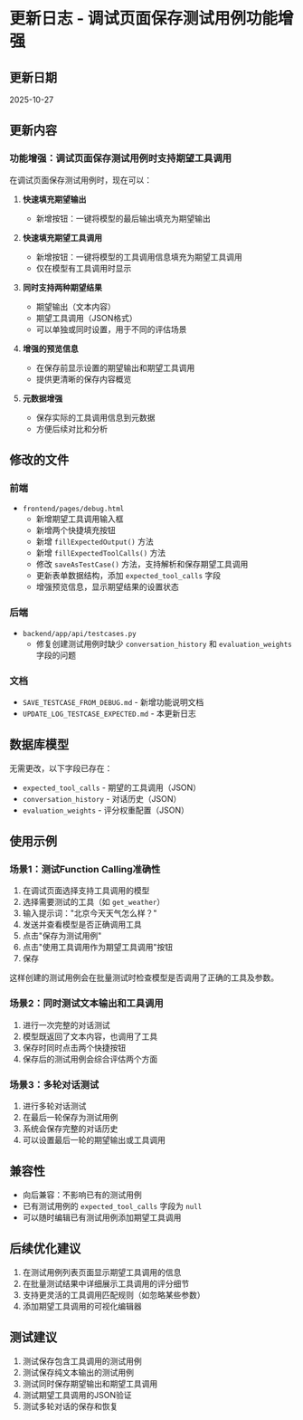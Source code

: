 # 更新日志 - 调试页面保存测试用例功能增强

## 更新日期
2025-10-27

## 更新内容

### 功能增强：调试页面保存测试用例时支持期望工具调用

在调试页面保存测试用例时，现在可以：

1. **快速填充期望输出**
   - 新增按钮：一键将模型的最后输出填充为期望输出

2. **快速填充期望工具调用**
   - 新增按钮：一键将模型的工具调用信息填充为期望工具调用
   - 仅在模型有工具调用时显示

3. **同时支持两种期望结果**
   - 期望输出（文本内容）
   - 期望工具调用（JSON格式）
   - 可以单独或同时设置，用于不同的评估场景

4. **增强的预览信息**
   - 在保存前显示设置的期望输出和期望工具调用
   - 提供更清晰的保存内容概览

5. **元数据增强**
   - 保存实际的工具调用信息到元数据
   - 方便后续对比和分析

## 修改的文件

### 前端
- `frontend/pages/debug.html`
  - 新增期望工具调用输入框
  - 新增两个快捷填充按钮
  - 新增 `fillExpectedOutput()` 方法
  - 新增 `fillExpectedToolCalls()` 方法
  - 修改 `saveAsTestCase()` 方法，支持解析和保存期望工具调用
  - 更新表单数据结构，添加 `expected_tool_calls` 字段
  - 增强预览信息，显示期望结果的设置状态

### 后端
- `backend/app/api/testcases.py`
  - 修复创建测试用例时缺少 `conversation_history` 和 `evaluation_weights` 字段的问题

### 文档
- `SAVE_TESTCASE_FROM_DEBUG.md` - 新增功能说明文档
- `UPDATE_LOG_TESTCASE_EXPECTED.md` - 本更新日志

## 数据库模型

无需更改，以下字段已存在：
- `expected_tool_calls` - 期望的工具调用（JSON）
- `conversation_history` - 对话历史（JSON）
- `evaluation_weights` - 评分权重配置（JSON）

## 使用示例

### 场景1：测试Function Calling准确性

1. 在调试页面选择支持工具调用的模型
2. 选择需要测试的工具（如 `get_weather`）
3. 输入提示词："北京今天天气怎么样？"
4. 发送并查看模型是否正确调用工具
5. 点击"保存为测试用例"
6. 点击"使用工具调用作为期望工具调用"按钮
7. 保存

这样创建的测试用例会在批量测试时检查模型是否调用了正确的工具及参数。

### 场景2：同时测试文本输出和工具调用

1. 进行一次完整的对话测试
2. 模型既返回了文本内容，也调用了工具
3. 保存时同时点击两个快捷按钮
4. 保存后的测试用例会综合评估两个方面

### 场景3：多轮对话测试

1. 进行多轮对话测试
2. 在最后一轮保存为测试用例
3. 系统会保存完整的对话历史
4. 可以设置最后一轮的期望输出或工具调用

## 兼容性

- 向后兼容：不影响已有的测试用例
- 已有测试用例的 `expected_tool_calls` 字段为 `null`
- 可以随时编辑已有测试用例添加期望工具调用

## 后续优化建议

1. 在测试用例列表页面显示期望工具调用的信息
2. 在批量测试结果中详细展示工具调用的评分细节
3. 支持更灵活的工具调用匹配规则（如忽略某些参数）
4. 添加期望工具调用的可视化编辑器

## 测试建议

1. 测试保存包含工具调用的测试用例
2. 测试保存纯文本输出的测试用例
3. 测试同时保存期望输出和期望工具调用
4. 测试期望工具调用的JSON验证
5. 测试多轮对话的保存和恢复
